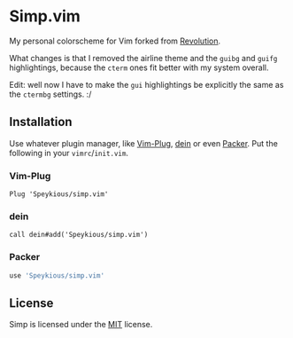 # Simp.vim

My personal colorscheme for Vim forked from [Revolution](https://github.com/EdenEast/Revolution.vim).

What changes is that I removed the airline theme and the `guibg` and `guifg` highlightings, because the `cterm` ones fit better with my system overall.

Edit: well now I have to make the `gui` highlightings be explicitly the same as the `ctermbg` settings. :/

## Installation

Use whatever plugin manager, like [Vim-Plug][], [dein][] or even [Packer][].
Put the following in your `vimrc`/`init.vim`.

[Vim-plug]: https://github.com/junegunn/vim-plug
[dein]: https://github.com/Shougo/dein.vim
[Packer]: https://github.com/wbthomason/packer.nvim

### Vim-Plug

```vim
Plug 'Speykious/simp.vim'
```

### dein

```vim
call dein#add('Speykious/simp.vim')
```

### Packer

```lua
use 'Speykious/simp.vim'
```

## License

Simp is licensed under the [MIT](http://opensource.org/licenses/MIT) license.
